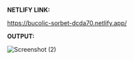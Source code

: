 **NETLIFY LINK:**

https://bucolic-sorbet-dcda70.netlify.app/

**OUTPUT:**

![Screenshot (2)](https://user-images.githubusercontent.com/112261138/195656840-e692cb34-40fc-4d18-a7e0-194a66ab436d.png)


